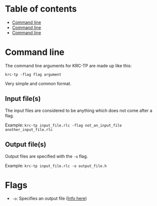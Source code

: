 # Table of contents

* [Command line](#command-line)
* [Command line](#input-files)
* [Command line](#output-files)

# Command line

The command line arguments for KRC-TP are made up like this:

`krc-tp -flag flag argument`

Very simple and common format.

## Input file(s)

The input files are considered to be anything which does not come after a flag.

Example: `krc-tp input_file.rlc -flag not_an_input_file another_input_file.rlc`

## Output file(s)

Output files are specified with the `-o` flag.

Example: `krc-tp input_file.rlc -o output_file.h`

# Flags

* `-o`: Specifies an output file ([Info here](#output-files))